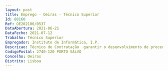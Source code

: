 ```yaml
--- 
layout: post
title: Emprego - Oeiras - Técnico Superior
Id: 88160
Ref: OE202106/0537
DataAbertura: 2021-06-21
DataFecho: 2021-07-12
Trabalho: Técnico Superior
Empregador: Instituto de Informática, I.P.
Descricao: Técnico de Contratação  garantir o desenvolvimento de procedimentos de aquisição de bens e de serviços para satisfação das necessidades manifestadas pelas diferentes unidades orgânicas do II, em função dos planos estabelecidos e normais legais em vigor, atendendo aos melhores critérios de economia, eficiência e eficácia.
CodigoPostal: 2740-120 PORTO SALVO
Concelho: Oeiras
Distrito: Lisboa
--- 
```

